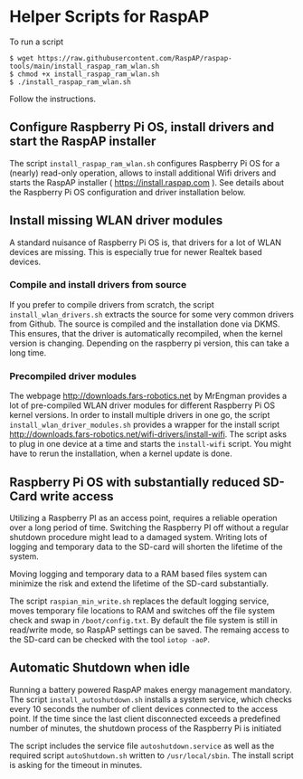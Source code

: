 # Helper Scripts for RaspAP 
To run a script
```
$ wget https://raw.githubusercontent.com/RaspAP/raspap-tools/main/install_raspap_ram_wlan.sh
$ chmod +x install_raspap_ram_wlan.sh
$ ./install_raspap_ram_wlan.sh
```
Follow the instructions.

## Configure Raspberry Pi OS, install drivers and start the RaspAP installer
The script `install_raspap_ram_wlan.sh` configures Raspberry Pi OS for a (nearly) read-only operation, allows to install additional Wifi drivers and starts the RaspAP installer ( https://install.raspap.com ). See details about the Raspberry Pi OS configuration and driver installation below.

## Install missing WLAN driver modules
A standard nuisance of Raspberry Pi OS is, that drivers for a lot of WLAN devices are missing. This is especially true for newer Realtek based devices. 

### Compile and install drivers from source
If you prefer to compile drivers from scratch, the script `install_wlan_drivers.sh` extracts the source for some very common drivers from Github. The source is compiled and the installation done via DKMS. This ensures, that the driver is automatically recompiled, when the kernel version is changing.
Depending on the raspberry pi version, this can take a long time.

### Precompiled driver modules
The webpage http://downloads.fars-robotics.net by MrEngman provides a lot of pre-compiled WLAN driver modules for different Raspberry Pi OS kernel versions. In order to install multiple drivers in one go, the script `install_wlan_driver_modules.sh` provides a wrapper for the install script http://downloads.fars-robotics.net/wifi-drivers/install-wifi. The script asks to plug in one device at a time and starts the `install-wifi` script. You might have to rerun the installation, when a kernel update is done.

## Raspberry Pi OS with substantially reduced SD-Card write access
Utilizing a Raspberry PI as an access point, requires a reliable operation over a long period of time. Switching the Raspberry PI off without a regular shutdown procedure might lead to a damaged system. Writing lots of logging and temporary data to the SD-card will shorten the lifetime of the system. 

Moving logging and temporary data to a RAM based files system can minimize the risk and extend the lifetime of the SD-card substantially.

The script `raspian_min_write.sh` replaces the default logging service, moves temporary file locations to RAM and switches off the file system check and swap in `/boot/config.txt`. By default the file system is still in read/write mode, so RaspAP settings can be saved. 
The remaing access to the SD-card can be checked with the tool `iotop -aoP`. 


## Automatic Shutdown when idle
Running a battery powered RaspAP makes energy management mandatory. The script `install_autoshutdown.sh` installs a system service, which checks every 10 seconds the number of 
client devices connected to the access point. If the time since the last client disconnected exceeds a predefined number of minutes, the shutdown process of the Raspberry Pi 
is initiated

The script includes the service file `autoshutdown.service` as well as the required script `autoShutdown.sh` written to `/usr/local/sbin`. The install script is asking for the 
timeout in minutes. 
  